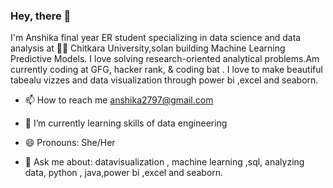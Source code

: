 ### Hey, there 👋


I'm Anshika final year ER  student specializing in data science and data analysis  at 👩‍🎓 Chitkara University,solan building Machine Learning Predictive Models. I love solving research-oriented analytical problems.Am currently coding at GFG, hacker rank, & coding bat . I love to make  beautiful tabealu vizzes and data visualization through power bi ,excel and seaborn.

* 📫 How to reach me  anshika2797@gmail.com

* 🌱 I’m currently learning skills of data engineering 
* 😄 Pronouns: She/Her
* 💬 Ask me about: datavisualization , machine learning ,sql, analyzing data, python , java,power bi ,excel and seaborn.

